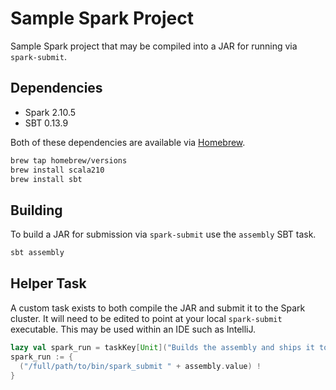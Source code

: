 # Sample Spark Project
Sample Spark project that may be compiled into a JAR for running via `spark-submit`.

## Dependencies
* Spark 2.10.5
* SBT 0.13.9

Both of these dependencies are available via [Homebrew](http://brew.sh/).

```bash
brew tap homebrew/versions
brew install scala210
brew install sbt
```

## Building
To build a JAR for submission via `spark-submit` use the `assembly` SBT task.

```bash
sbt assembly
```

## Helper Task
A custom task exists to both compile the JAR and submit it to the Spark cluster. It will need to be edited to point at your local `spark-submit` executable. This may be used within an IDE such as IntelliJ.

```scala
lazy val spark_run = taskKey[Unit]("Builds the assembly and ships it to the Spark Cluster")
spark_run := {
  ("/full/path/to/bin/spark_submit " + assembly.value) !
}
```
